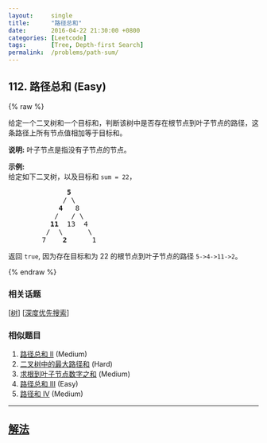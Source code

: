 ```yaml
---
layout:     single
title:      "路径总和"
date:       2016-04-22 21:30:00 +0800
categories: [Leetcode]
tags:       [Tree, Depth-first Search]
permalink:  /problems/path-sum/
---
```


## 112. 路径总和 (Easy)

{% raw %}

<p>给定一个二叉树和一个目标和，判断该树中是否存在根节点到叶子节点的路径，这条路径上所有节点值相加等于目标和。</p>

<p><strong>说明:</strong>&nbsp;叶子节点是指没有子节点的节点。</p>

<p><strong>示例:</strong>&nbsp;<br>
给定如下二叉树，以及目标和 <code>sum = 22</code>，</p>

<pre>              <strong>5</strong>
             / \
            <strong>4 </strong>  8
           /   / \
          <strong>11 </strong> 13  4
         /  \      \
        7    <strong>2</strong>      1
</pre>

<p>返回 <code>true</code>, 因为存在目标和为 22 的根节点到叶子节点的路径 <code>5-&gt;4-&gt;11-&gt;2</code>。</p>

{% endraw %}

### 相关话题
  [[树](https://github.com/openset/leetcode/tree/master/tag/tree/README.md)]
  [[深度优先搜索](https://github.com/openset/leetcode/tree/master/tag/depth-first-search/README.md)]

### 相似题目
  1. [路径总和 II](/problems/path-sum-ii) (Medium)
  1. [二叉树中的最大路径和](/problems/binary-tree-maximum-path-sum) (Hard)
  1. [求根到叶子节点数字之和](/problems/sum-root-to-leaf-numbers) (Medium)
  1. [路径总和 III](/problems/path-sum-iii) (Easy)
  1. [路径和 IV](/problems/path-sum-iv) (Medium)

---

## [解法](https://github.com/openset/leetcode/tree/master/problems/path-sum)
